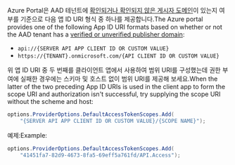 <span data-ttu-id="13db8-101">Azure Portal은 AAD 테넌트에 [확인되거나 확인되지 않은 게시자 도메인](/azure/active-directory/develop/howto-configure-publisher-domain)이 있는지 여부를 기준으로 다음 앱 ID URI 형식 중 하나를 제공합니다.</span><span class="sxs-lookup"><span data-stu-id="13db8-101">The Azure portal provides one of the following App ID URI formats based on whether or not the AAD tenant has a [verified or unverified publisher domain](/azure/active-directory/develop/howto-configure-publisher-domain):</span></span>

* `api://{SERVER API APP CLIENT ID OR CUSTOM VALUE}`
* `https://{TENANT}.onmicrosoft.com/{API CLIENT ID OR CUSTOM VALUE}`

<span data-ttu-id="13db8-102">위 앱 ID URI 중 두 번째를 클라이언트 앱에서 사용하여 범위 URI를 구성했는데 권한 부여에 실패한 경우에는 스키마 및 호스트 없이 범위 URI를 제공해 보세요.</span><span class="sxs-lookup"><span data-stu-id="13db8-102">When the latter of the two preceding App ID URIs is used in the client app to form the scope URI and authorization isn't successful, try supplying the scope URI without the scheme and host:</span></span>

```csharp
options.ProviderOptions.DefaultAccessTokenScopes.Add(
    "{SERVER API APP CLIENT ID OR CUSTOM VALUE}/{SCOPE NAME}");
```

<span data-ttu-id="13db8-103">예제:</span><span class="sxs-lookup"><span data-stu-id="13db8-103">Example:</span></span>

```csharp
options.ProviderOptions.DefaultAccessTokenScopes.Add(
    "41451fa7-82d9-4673-8fa5-69eff5a761fd/API.Access");
```
